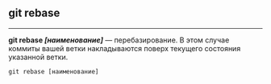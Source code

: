 ## git rebase
---

**git rebase *[наименование]*** — перебазирование. В этом случае коммиты вашей ветки накладываются поверх текущего состояния указанной ветки.

```bash=
git rebase [наименование]
```